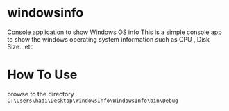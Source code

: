 # windowsinfo
Console application to show Windows OS info
This is a simple console app to show the windows operating system information such as CPU , Disk Size...etc
# How To Use

browse to the directory 
```C:\Users\hadi\Desktop\WindowsInfo\WindowsInfo\bin\Debug```
